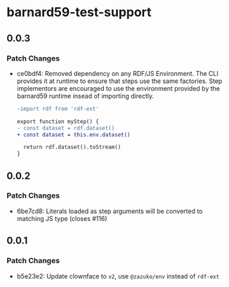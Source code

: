 # barnard59-test-support

## 0.0.3

### Patch Changes

- ce0bdf4: Removed dependency on any RDF/JS Environment. The CLI provides it at runtime to ensure that steps
  use the same factories. Step implementors are encouraged to use the environment provided by the
  barnard59 runtime insead of importing directly.

  ```diff
  -import rdf from 'rdf-ext'

  export function myStep() {
  - const dataset = rdf.dataset()
  + const dataset = this.env.dataset()

    return rdf.dataset().toStream()
  }
  ```

## 0.0.2

### Patch Changes

- 6be7cd8: Literals loaded as step arguments will be converted to matching JS type (closes #116)

## 0.0.1

### Patch Changes

- b5e23e2: Update clownface to `v2`, use `@zazuko/env` instead of `rdf-ext`
